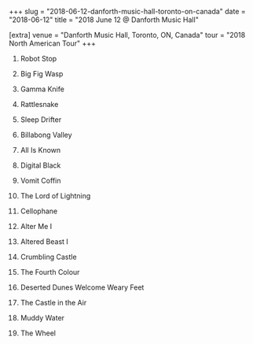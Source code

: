 +++
slug = "2018-06-12-danforth-music-hall-toronto-on-canada"
date = "2018-06-12"
title = "2018 June 12 @ Danforth Music Hall"

[extra]
venue = "Danforth Music Hall, Toronto, ON, Canada"
tour = "2018 North American Tour"
+++


 1. Robot Stop

 2. Big Fig Wasp

 3. Gamma Knife

 4. Rattlesnake

 5. Sleep Drifter

 6. Billabong Valley

 7. All Is Known

 8. Digital Black

 9. Vomit Coffin

10. The Lord of Lightning

11. Cellophane

12. Alter Me I

13. Altered Beast I

14. Crumbling Castle

15. The Fourth Colour

16. Deserted Dunes Welcome Weary Feet

17. The Castle in the Air

18. Muddy Water

19. The Wheel


